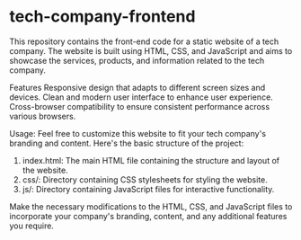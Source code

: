 # tech-company-frontend

This repository contains the front-end code for a static website of a tech company. The website is built using HTML, CSS, and JavaScript and aims to showcase the services, products, and information related to the tech company.

Features
Responsive design that adapts to different screen sizes and devices.
Clean and modern user interface to enhance user experience.
Cross-browser compatibility to ensure consistent performance across various browsers.

Usage:
Feel free to customize this website to fit your tech company's branding and content. Here's the basic structure of the project:
1. index.html: The main HTML file containing the structure and layout of the website.
2. css/: Directory containing CSS stylesheets for styling the website.
3. js/: Directory containing JavaScript files for interactive functionality.
   
Make the necessary modifications to the HTML, CSS, and JavaScript files to incorporate your company's branding, content, and any additional features you require.
